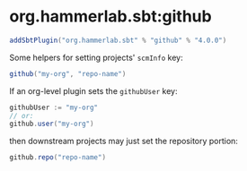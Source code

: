 # org.hammerlab.sbt:github

```scala
addSbtPlugin("org.hammerlab.sbt" % "github" % "4.0.0")
```

Some helpers for setting projects' `scmInfo` key:

```scala
github("my-org", "repo-name")
```

If an org-level plugin sets the `githubUser` key:

```scala
githubUser := "my-org"
// or:
github.user("my-org")
```

then downstream projects may just set the repository portion:

```scala
github.repo("repo-name")
```

